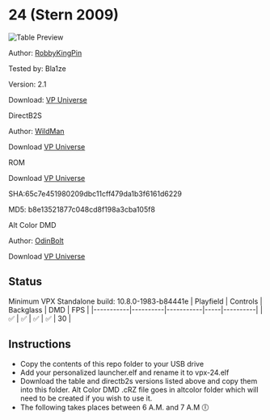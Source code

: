 # 24 (Stern 2009)

![Table Preview](https://vpuniverse.com/screenshots/monthly_2024_06/24FS.png.c1cd691f0cacf7ee98f73adf3b696122.png)

Author: [RobbyKingPin](https://vpuniverse.com/profile/10146-robbykingpin/)

Tested by: Bla1ze  

Version: 2.1

Download: [VP Universe](https://vpuniverse.com/files/file/20448-24-stern-2009-v21-dt-fs-fss-vr/)

DirectB2S

Author: [WildMan](https://vpuniverse.com/profile/5-wildman/)

Download [VP Universe](https://vpuniverse.com/files/file/2438-24-stern-2009/)

ROM

Download [VP Universe](https://vpuniverse.com/files/file/3368-twenty4_150zip/)

SHA:65c7e451980209dbc11cff479da1b3f6161d6229

MD5: b8e13521877c048cd8f198a3cba105f8

Alt Color DMD

Author: [OdinBolt](https://vpuniverse.com/profile/24633-odinbolt/)

Download [VP Universe](https://vpuniverse.com/files/file/20738-24-stern-2009-serum-colorization/)


## Status 

Minimum VPX Standalone build: 10.8.0-1983-b84441e
| Playfield | Controls | Backglass | DMD | FPS | 
|-----------|----------|-----------|-----|----------|
| :white_check_mark: | :white_check_mark: | :white_check_mark: | :white_check_mark: | 30 |

## Instructions

- Copy the contents of this repo folder to your USB drive
- Add your personalized launcher.elf and rename it to vpx-24.elf
- Download the table and directb2s versions listed above and copy them into this folder. Alt Color DMD .cRZ file goes in altcolor folder which will need to be created if you wish to use it.
- The following takes places between 6 A.M. and 7 A.M 🕕